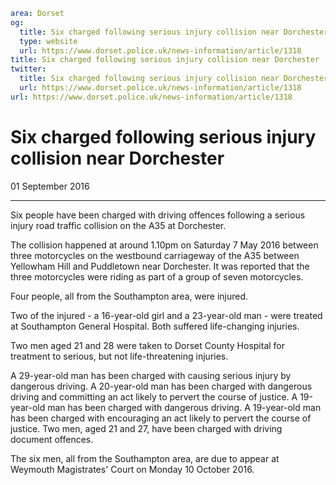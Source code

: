 ```yaml
area: Dorset
og:
  title: Six charged following serious injury collision near Dorchester
  type: website
  url: https://www.dorset.police.uk/news-information/article/1318
title: Six charged following serious injury collision near Dorchester |
twitter:
  title: Six charged following serious injury collision near Dorchester
  url: https://www.dorset.police.uk/news-information/article/1318
url: https://www.dorset.police.uk/news-information/article/1318
```

# Six charged following serious injury collision near Dorchester

01 September 2016

* * *

Six people have been charged with driving offences following a serious injury road traffic collision on the A35 at Dorchester.

The collision happened at around 1.10pm on Saturday 7 May 2016 between three motorcycles on the westbound carriageway of the A35 between Yellowham Hill and Puddletown near Dorchester. It was reported that the three motorcycles were riding as part of a group of seven motorcycles.

Four people, all from the Southampton area, were injured.

Two of the injured - a 16-year-old girl and a 23-year-old man - were treated at Southampton General Hospital. Both suffered life-changing injuries.

Two men aged 21 and 28 were taken to Dorset County Hospital for treatment to serious, but not life-threatening injuries.

A 29-year-old man has been charged with causing serious injury by dangerous driving. A 20-year-old man has been charged with dangerous driving and committing an act likely to pervert the course of justice. A 19-year-old man has been charged with dangerous driving. A 19-year-old man has been charged with encouraging an act likely to pervert the course of justice. Two men, aged 21 and 27, have been charged with driving document offences.

The six men, all from the Southampton area, are due to appear at Weymouth Magistrates' Court on Monday 10 October 2016.
